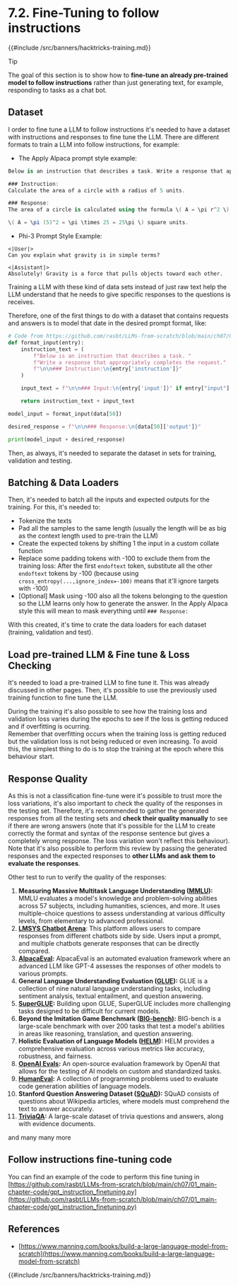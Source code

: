 # 7.2. Fine-Tuning to follow instructions

{{#include /src/banners/hacktricks-training.md}}

> [!TIP]
> The goal of this section is to show how to **fine-tune an already pre-trained model to follow instructions** rather than just generating text, for example, responding to tasks as a chat bot.

## Dataset

I order to fine tune a LLM to follow instructions it's needed to have a dataset with instructions and responses to fine tune the LLM. There are different formats to train a LLM into follow instructions, for example:

- The Apply Alpaca prompt style example:

```csharp
Below is an instruction that describes a task. Write a response that appropriately completes the request.

### Instruction:
Calculate the area of a circle with a radius of 5 units.

### Response:
The area of a circle is calculated using the formula \( A = \pi r^2 \). Plugging in the radius of 5 units:

\( A = \pi (5)^2 = \pi \times 25 = 25\pi \) square units.
```

- Phi-3 Prompt Style Example:

```vbnet
<|User|>
Can you explain what gravity is in simple terms?

<|Assistant|>
Absolutely! Gravity is a force that pulls objects toward each other.
```

Training a LLM with these kind of data sets instead of just raw text help the LLM understand that he needs to give specific responses to the questions is receives.

Therefore, one of the first things to do with a dataset that contains requests and answers is to model that date in the desired prompt format, like:

```python
# Code from https://github.com/rasbt/LLMs-from-scratch/blob/main/ch07/01_main-chapter-code/ch07.ipynb
def format_input(entry):
    instruction_text = (
        f"Below is an instruction that describes a task. "
        f"Write a response that appropriately completes the request."
        f"\n\n### Instruction:\n{entry['instruction']}"
    )

    input_text = f"\n\n### Input:\n{entry['input']}" if entry["input"] else ""

    return instruction_text + input_text

model_input = format_input(data[50])

desired_response = f"\n\n### Response:\n{data[50]['output']}"

print(model_input + desired_response)
```

Then, as always, it's needed to separate the dataset in sets for training, validation and testing.

## Batching & Data Loaders

Then, it's needed to batch all the inputs and expected outputs for the training. For this, it's needed to:

- Tokenize the texts
- Pad all the samples to the same length (usually the length will be as big as the context length used to pre-train the LLM)
- Create the expected tokens by shifting 1 the input in a custom collate function
- Replace some padding tokens with -100 to exclude them from the training loss: After the first `endoftext` token, substitute all the other `endoftext` tokens by -100 (because using `cross_entropy(...,ignore_index=-100)` means that it'll ignore targets with -100)
- \[Optional] Mask using -100 also all the tokens belonging to the question so the LLM learns only how to generate the answer. In the Apply Alpaca style this will mean to mask everything until `### Response:`

With this created, it's time to crate the data loaders for each dataset (training, validation and test).

## Load pre-trained LLM & Fine tune & Loss Checking

It's needed to load a pre-trained LLM to fine tune it. This was already discussed in other pages. Then, it's possible to use the previously used training function to fine tune the LLM.

During the training it's also possible to see how the training loss and validation loss varies during the epochs to see if the loss is getting reduced and if overfitting is ocurring.\
Remember that overfitting occurs when the training loss is getting reduced but the validation loss is not being reduced or even increasing. To avoid this, the simplest thing to do is to stop the training at the epoch where this behaviour start.

## Response Quality

As this is not a classification fine-tune were it's possible to trust more the loss variations, it's also important to check the quality of the responses in the testing set. Therefore, it's recommended to gather the generated responses from all the testing sets and **check their quality manually** to see if there are wrong answers (note that it's possible for the LLM to create correctly the format and syntax of the response sentence but gives a completely wrong response. The loss variation won't reflect this behaviour).\
Note that it's also possible to perform this review by passing the generated responses and the expected responses to **other LLMs and ask them to evaluate the responses**.

Other test to run to verify the quality of the responses:

1. **Measuring Massive Multitask Language Understanding (**[**MMLU**](https://arxiv.org/abs/2009.03300)**):** MMLU evaluates a model's knowledge and problem-solving abilities across 57 subjects, including humanities, sciences, and more. It uses multiple-choice questions to assess understanding at various difficulty levels, from elementary to advanced professional.
2. [**LMSYS Chatbot Arena**](https://arena.lmsys.org): This platform allows users to compare responses from different chatbots side by side. Users input a prompt, and multiple chatbots generate responses that can be directly compared.
3. [**AlpacaEval**](https://github.com/tatsu-lab/alpaca_eval)**:** AlpacaEval is an automated evaluation framework where an advanced LLM like GPT-4 assesses the responses of other models to various prompts.
4. **General Language Understanding Evaluation (**[**GLUE**](https://gluebenchmark.com/)**):** GLUE is a collection of nine natural language understanding tasks, including sentiment analysis, textual entailment, and question answering.
5. [**SuperGLUE**](https://super.gluebenchmark.com/)**:** Building upon GLUE, SuperGLUE includes more challenging tasks designed to be difficult for current models.
6. **Beyond the Imitation Game Benchmark (**[**BIG-bench**](https://github.com/google/BIG-bench)**):** BIG-bench is a large-scale benchmark with over 200 tasks that test a model's abilities in areas like reasoning, translation, and question answering.
7. **Holistic Evaluation of Language Models (**[**HELM**](https://crfm.stanford.edu/helm/lite/latest/)**):** HELM provides a comprehensive evaluation across various metrics like accuracy, robustness, and fairness.
8. [**OpenAI Evals**](https://github.com/openai/evals)**:** An open-source evaluation framework by OpenAI that allows for the testing of AI models on custom and standardized tasks.
9. [**HumanEval**](https://github.com/openai/human-eval)**:** A collection of programming problems used to evaluate code generation abilities of language models.
10. **Stanford Question Answering Dataset (**[**SQuAD**](https://rajpurkar.github.io/SQuAD-explorer/)**):** SQuAD consists of questions about Wikipedia articles, where models must comprehend the text to answer accurately.
11. [**TriviaQA**](https://nlp.cs.washington.edu/triviaqa/)**:** A large-scale dataset of trivia questions and answers, along with evidence documents.

and many many more

## Follow instructions fine-tuning code

You can find an example of the code to perform this fine tuning in [https://github.com/rasbt/LLMs-from-scratch/blob/main/ch07/01_main-chapter-code/gpt_instruction_finetuning.py](https://github.com/rasbt/LLMs-from-scratch/blob/main/ch07/01_main-chapter-code/gpt_instruction_finetuning.py)

## References

- [https://www.manning.com/books/build-a-large-language-model-from-scratch](https://www.manning.com/books/build-a-large-language-model-from-scratch)

{{#include /src/banners/hacktricks-training.md}}
